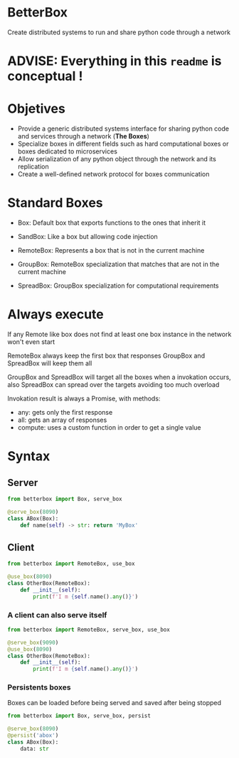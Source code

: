 # BetterBox

Create distributed systems to run and share python code through a network

# ADVISE: Everything in this `readme` is **conceptual** !
# Objetives

- Provide a generic distributed systems interface for sharing python code and services through a network (**The Boxes**)
- Specialize boxes in different fields such as hard computational boxes or boxes dedicated to microservices
- Allow serialization of any python object through the network and its replication
- Create a well-defined network protocol for boxes communication

# Standard Boxes

- Box: Default box that exports functions to the ones that inherit it
- SandBox: Like a box but allowing code injection

- RemoteBox: Represents a box that is not in the current machine
- GroupBox: RemoteBox specialization that matches that are not in the current machine
- SpreadBox: GroupBox specialization for computational requirements

# Always execute

If any Remote like box does not find at least one box instance in the network won't even start

RemoteBox always keep the first box that responses
GroupBox and SpreadBox will keep them all

GroupBox and SpreadBox will target all the boxes when a invokation occurs, also SpreadBox can spread over the targets avoiding too much overload

Invokation result is always a Promise, with methods:
- any: gets only the first response
- all: gets an array of responses
- compute: uses a custom function in order to get a single value

# Syntax

## Server

```python
from betterbox import Box, serve_box

@serve_box(8090)
class ABox(Box):
    def name(self) -> str: return 'MyBox'
```

## Client

```python
from betterbox import RemoteBox, use_box

@use_box(8090)
class OtherBox(RemoteBox):
    def __init__(self):
        print(f'I m {self.name().any()}')
```

### A client can also serve itself

```python
from betterbox import RemoteBox, serve_box, use_box

@serve_box(9090)
@use_box(8090)
class OtherBox(RemoteBox):
    def __init__(self):
        print(f'I m {self.name().any()}')
```

### Persistents boxes

Boxes can be loaded before being served and saved after being stopped

```python
from betterbox import Box, serve_box, persist

@serve_box(8090)
@persist('abox')
class ABox(Box):
    data: str
```